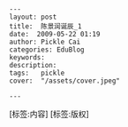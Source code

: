 
    ---
    layout: post  
    title:  陈景润诞辰_1  
    date:  2009-05-22 01:19  
    author: Pickle Cai  
    categories: EduBlog  
    keywords: 
    description:   
    tags:	pickle   
    cover:  "/assets/cover.jpeg"  

    ---  
    
[标签:内容]
 [标签:版权]

